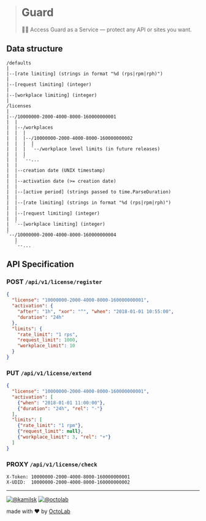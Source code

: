 > # Guard
>
> 💂‍♂️ Access Guard as a Service &mdash; protect any API or sites you want.

## Data structure

```
/defaults
|
|--[rate limiting] (strings in format "%d (rps|rpm|rph)")
|
|--[request limiting] (integer)
|
|--[workplace limiting] (integer)
|
/licenses
|
|--/10000000-2000-4000-8000-160000000001
|  |
|  |--/workplaces
|  |  |
|  |  |--/10000000-2000-4000-8000-160000000002
|  |  |  |
|  |  |  `--/workplace level limits (in future releases)
|  |  |
|  |  `--...
|  |
|  |--creation date (UNIX timestamp)
|  |
|  |--activation date (>= creation date)
|  |
|  |--[active period] (strings passed to time.ParseDuration)
|  |
|  |--[rate limiting] (strings in format "%d (rps|rpm|rph)")
|  |
|  |--[request limiting] (integer)
|  |
|  `--[workplace limiting] (integer)
|
`--/10000000-2000-4000-8000-160000000004
   |
   `--...
```

## API Specification

### POST `/api/v1/license/register`

```json
{
  "license": "10000000-2000-4000-8000-160000000001",
  "activation": {
    "after": "1h", "xor": "^", "when": "2018-01-01 10:55:00",
    "duration": "24h"
  },
  "limits": {
    "rate_limit": "1 rps",
    "request_limit": 1000,
    "workplace_limit": 10
  }
}
```

### PUT `/api/v1/license/extend`

```json
{
  "license": "10000000-2000-4000-8000-160000000001",
  "activation": [
    {"when": "2018-01-01 11:00:00"},
    {"duration": "24h", "rel": "-"}
  ],
  "limits": [
    {"rate_limit": "1 rpm"},
    {"request_limit": null},
    {"workplace_limit": 3, "rel": "+"}
  ]
}
```

### PROXY `/api/v1/license/check`

```
X-Token: 10000000-2000-4000-8000-160000000001
X-UDID:  10000000-2000-4000-8000-160000000002
```

---

[![@kamilsk](https://img.shields.io/badge/author-%40kamilsk-blue.svg)](https://twitter.com/ikamilsk)
[![@octolab](https://img.shields.io/badge/sponsor-%40octolab-blue.svg)](https://twitter.com/octolab_inc)

made with ❤️ by [OctoLab](https://www.octolab.org/)
